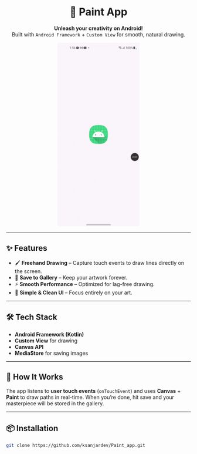 <h1 align="center">🎨 Paint App</h1>
<p align="center">
  <b>Unleash your creativity on Android!</b><br>
  Built with <code>Android Framework</code> + <code>Custom View</code> for smooth, natural drawing.
</p>

<p align="center">
  <img src="https://github.com/ksanjardev/Paint_app/blob/master/paint_app.gif" height="500" alt="Paint App Demo"/>
</p>

---

## ✨ Features

- 🖌 **Freehand Drawing** – Capture touch events to draw lines directly on the screen.
- 💾 **Save to Gallery** – Keep your artwork forever.
- ⚡ **Smooth Performance** – Optimized for lag-free drawing.
- 🎯 **Simple & Clean UI** – Focus entirely on your art.

---

## 🛠 Tech Stack
- **Android Framework (Kotlin)**
- **Custom View** for drawing
- **Canvas API**
- **MediaStore** for saving images

---

## 🚀 How It Works
The app listens to **user touch events** (`onTouchEvent`) and uses **Canvas** + **Paint** to draw paths in real-time.
When you’re done, hit save and your masterpiece will be stored in the gallery.

---

## 📦 Installation
```bash
git clone https://github.com/ksanjardev/Paint_app.git
